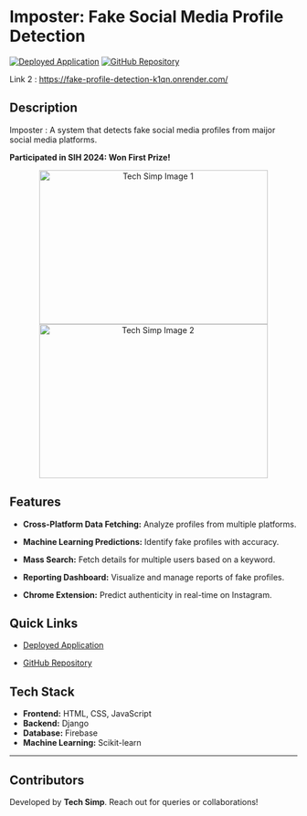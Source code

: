 # Imposter: Fake Social Media Profile Detection

[![Deployed Application](https://img.shields.io/badge/Deployed-Link-brightgreen)](https://imposter-r3q6.onrender.com/)
[![GitHub Repository](https://img.shields.io/badge/GitHub-Repository-blue)](https://github.com/SimpleCyber/Fake-profile-detection.git)

Link 2 : https://fake-profile-detection-k1qn.onrender.com/

## Description

Imposter : A system that detects fake social media profiles from maijor social media platforms.

**Participated in SIH 2024: Won First Prize!**

<div align="center">
  <img src='https://bit.ly/3CXZ6AR' alt="Tech Simp Image 1" height="270" width="400" />
  
  <img src="https://bit.ly/3DdoRNt" alt="Tech Simp Image 2" height="270" width="400" />
</div>

## Features

- **Cross-Platform Data Fetching:** Analyze profiles from multiple platforms.

- **Machine Learning Predictions:** Identify fake profiles with accuracy.

- **Mass Search:** Fetch details for multiple users based on a keyword.

- **Reporting Dashboard:** Visualize and manage reports of fake profiles.

- **Chrome Extension:** Predict authenticity in real-time on Instagram.

## Quick Links

- [Deployed Application](https://imposter-r3q6.onrender.com/)

- [GitHub Repository](https://github.com/SimpleCyber/Fake-profile-detection.git)

## Tech Stack

- **Frontend:** HTML, CSS, JavaScript
- **Backend:** Django
- **Database:** Firebase
- **Machine Learning:** Scikit-learn

---

## Contributors

Developed by **Tech Simp**. Reach out for queries or collaborations!

